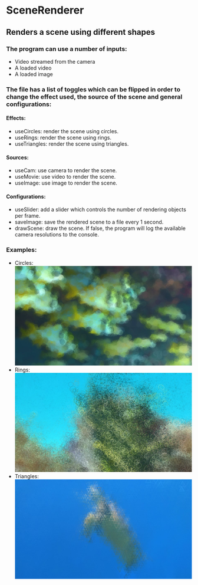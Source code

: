 # SceneRenderer

## Renders a scene using different shapes

### The program can use a number of inputs:
* Video streamed from the camera
* A loaded video
* A loaded image 

### The file has a list of toggles which can be flipped in order to change the effect used, the source of the scene and general configurations:

#### Effects:
* useCircles: render the scene using circles.
* useRings: render the scene using rings.
* useTriangles: render the scene using triangles.

#### Sources:
* useCam: use camera to render the scene.
* useMovie: use video to render the scene.
* useImage: use image to render the scene.

#### Configurations:
* useSlider: add a slider which controls the number of rendering objects per frame.
* saveImage: save the rendered scene to a file every 1 second. 
* drawScene: draw the scene. If false, the program will log the available camera resolutions to the console.

### Examples:
* Circles:
![Circles](circles.jpg?raw=true "Circles")
* Rings:
![Rings](rings.jpg?raw=true "Rings")
* Triangles:
![Triangles](triangles.jpg?raw=true "Triangles")
